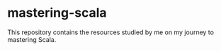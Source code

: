 # mastering-scala
This repository contains the resources studied by me on my journey to mastering Scala. 
